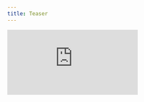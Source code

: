 ```yaml
---
title: Teaser
---
```


<iframe src="https://www.patreon.com/oauth2/authorize?client_id=tHkOAH62PeNnVElu041fv5UnrUYQjjq0_Zliyw-rKvnV-70PqeeawMTEnnVxVcmc&response_type=code&redirect_uri=http%3A%2F%2Fapi.captainmeta4.me%2Fpatreonredirect" scrolling="no" width-="100%" frameborder="0" marginheight="0" marginwidth="0"></iframe>
